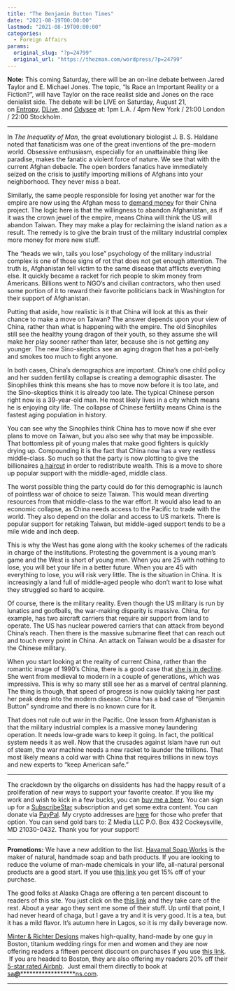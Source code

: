```yaml
---
title: "The Benjamin Button Times"
date: "2021-08-19T00:00:00"
lastmod: "2021-08-19T00:00:00"
categories:
  - Foreign Affairs
params:
  original_slug: "?p=24799"
  original_url: "https://thezman.com/wordpress/?p=24799"
---
```


**Note:** This coming Saturday, there will be an on-line debate between
Jared Taylor and E. Michael Jones. The topic, “Is Race an Important
Reality or a Fiction?”, will have Taylor on the race realist side and
Jones on the race denialist side. The debate will be LIVE on Saturday,
August 21,
on [Entropy](https://entropystream.live/gtk), [DLive](https://dlive.tv/GuideToKulchur),
and [Odysee](https://odysee.com/@gtk/live) at: 1pm L.A. / 4pm New York /
21:00 London / 22:00 Stockholm.

------------------------------------------------------------------------

In *The Inequality of Man,* the great evolutionary biologist J. B. S.
Haldane noted that fanaticism was one of the great inventions of the
pre-modern world. Obsessive enthusiasm, especially for an unattainable
thing like paradise, makes the fanatic a violent force of nature. We see
that with the current Afghan debacle. The open borders fanatics have
immediately seized on the crisis to justify importing millions of
Afghans into your neighborhood. They never miss a beat.

Similarly, the same people responsible for losing yet another war for
the empire are now using the Afghan mess to <a
href="https://www.zerohedge.com/geopolitical/new-us-air-force-secretary-wants-scare-china"
rel="noopener" target="_blank">demand money</a> for their China project.
The logic here is that the willingness to abandon Afghanistan, as if it
was the crown jewel of the empire, means China will think the US will
abandon Taiwan. They may make a play for reclaiming the island nation as
a result. The remedy is to give the brain trust of the military
industrial complex more money for more new stuff.

The “heads we win, tails you lose” psychology of the military industrial
complex is one of those signs of rot that does not get enough attention.
The truth is, Afghanistan fell victim to the same disease that afflicts
everything else. It quickly became a racket for rich people to skim
money from Americans. Billions went to NGO’s and civilian contractors,
who then used some portion of it to reward their favorite politicians
back in Washington for their support of Afghanistan.

Putting that aside, how realistic is it that China will look at this as
their chance to make a move on Taiwan? The answer depends upon your view
of China, rather than what is happening with the empire. The old
Sinophiles still see the healthy young dragon of their youth, so they
assume she will make her play sooner rather than later, because she is
not getting any younger. The new Sino-skeptics see an aging dragon that
has a pot-belly and smokes too much to fight anyone.

In both cases, China’s demographics are important. China’s one child
policy and her sudden fertility collapse is creating a demographic
disaster. The Sinophiles think this means she has to move now before it
is too late, and the Sino-skeptics think it is already too late. The
typical Chinese person right now is a 39-year-old man. He most likely
lives in a city which means he is enjoying city life. The collapse of
Chinese fertility means China is the fastest aging population in
history.

You can see why the Sinophiles think China has to move now if she ever
plans to move on Taiwan, but you also see why that may be impossible.
That bottomless pit of young males that make good fighters is quickly
drying up. Compounding it is the fact that China now has a very restless
middle-class. So much so that the party is now plotting to give the
billionaires <a
href="https://www.reuters.com/breakingviews/xis-wealth-redistribution-push-starts-with-stick-2021-08-18/"
rel="noopener" target="_blank">a haircut</a> in order to redistribute
wealth. This is a move to shore up popular support with the middle-aged,
middle class.

The worst possible thing the party could do for this demographic is
launch of pointless war of choice to seize Taiwan. This would mean
diverting resources from that middle-class to the war effort. It would
also lead to an economic collapse, as China needs access to the Pacific
to trade with the world. They also depend on the dollar and access to US
markets. There is popular support for retaking Taiwan, but middle-aged
support tends to be a mile wide and inch deep.

This is why the West has gone along with the kooky schemes of the
radicals in charge of the institutions. Protesting the government is a
young man’s game and the West is short of young men. When you are 25
with nothing to lose, you will bet your life in a better future. When
you are 45 with everything to lose, you will risk very little. The is
the situation in China. It is increasingly a land full of middle-aged
people who don’t want to lose what they struggled so hard to acquire.

Of course, there is the military reality. Even though the US military is
run by lunatics and goofballs, the war-making disparity is massive.
China, for example, has two aircraft carriers that require air support
from land to operate. The US has nuclear powered carriers that can
attack from beyond China’s reach. Then there is the massive submarine
fleet that can reach out and touch every point in China. An attack on
Taiwan would be a disaster for the Chinese military.

When you start looking at the reality of current China, rather than the
romantic image of 1990’s China, there is a good case that [she is in
decline](https://www.youtube.com/watch?v=tIFly9M8K80). She went from
medieval to modern in a couple of generations, which was impressive.
This is why so many still see her as a marvel of central planning. The
thing is though, that speed of progress is now quickly taking her past
her peak deep into the modern disease. China has a bad case of “Benjamin
Button” syndrome and there is no known cure for it.

That does not rule out war in the Pacific. One lesson from Afghanistan
is that the military industrial complex is a massive money laundering
operation. It needs low-grade wars to keep it going. In fact, the
political system needs it as well. Now that the crusades against Islam
have run out of steam, the war machine needs a new racket to launder the
trillions. That most likely means a cold war with China that requires
trillions in new toys and new experts to “keep American safe.”

------------------------------------------------------------------------

The crackdown by the oligarchs on dissidents has had the happy result of
a proliferation of new ways to support your favorite creator. If you
like my work and wish to kick in a few bucks, you can
<a href="https://www.buymeacoffee.com/mujolulu" rel="noopener"
target="_blank">buy me a beer</a>. You can sign up for a
<a href="https://www.subscribestar.com/the-z-blog" rel="noopener"
target="_blank">SubscribeStar</a> subscription and get some extra
content. You can donate via <a
href="https://www.paypal.com/donate/?cmd=_s-xclick&amp;hosted_button_id=UDAS2Q8JYA6CN&amp;source=url"
rel="noopener" target="_blank">PayPal</a>. My crypto addresses are
<a href="https://thezman.com/wordpress/?page_id=22713" rel="noopener"
target="_blank">here</a> for those who prefer that option. You can send
gold bars to: Z Media LLC P.O. Box 432 Cockeysville, MD 21030-0432.
Thank you for your support!

------------------------------------------------------------------------

**Promotions:** We have a new addition to the list.
<a href="https://havamalsoapworks.com/" rel="noopener"
target="_blank">Havamal Soap Works</a> is the maker of natural, handmade
soap and bath products. If you are looking to reduce the volume of
man-made chemicals in your life, all-natural personal products are a
good start. If you use
<a href="https://havamalsoapworks.com/discount/ZMAN" rel="noopener"
target="_blank">this link</a> you get 15% off of your purchase.

The good folks at Alaska Chaga are offering a ten percent discount to
readers of this site. You just click on the
<a href="https://alaskachaga.us/discount/ZMAN" rel="noopener noreferrer"
target="_blank">this link</a> and they take care of the rest. About a
year ago they sent me some of their stuff. Up until that point, I had
never heard of chaga, but I gave a try and it is very good. It is a tea,
but it has a mild flavor. It’s autumn here in Lagos, so it is my daily
beverage now.

<a href="https://www.minterandrichterdesigns.com/"
rel="noreferrer nofollow noopener" target="_blank">Minter &amp; Richter
Designs</a> makes high-quality, hand-made by one guy in Boston, titanium
wedding rings for men and women and they are now offering readers a
fifteen percent discount on purchases if you use
<a href="https://www.minterandrichterdesigns.com/discount/ZMAN"
rel="noreferrer nofollow noopener" target="_blank">this link</a>. 
 <span class="highlight"><span class="colour"><span class="font"><span class="size">If
you are headed to Boston, they are also offering my readers 20% off
their <a
href="https://www.airbnb.com/users/7988017/listings?user_id=7988017&amp;s=3"
rel="noopener noreferrer" target="_blank">5-star rated Airbnb</a>.  Just
email them directly to book at
<a href="mailto:sa***@*********************ns.com"
data-original-string="v3etH5zbAjtKXbIfapdLQQ==cb7DihVybHUJC1kuCp2MYbx91BVbaLVmfr8rWQ/7EdRwYYd87Q9sjx4NLqIBb5cZByf"><span
class="apbct-email-encoder"
data-original-string="XzklqVenyNOPm/+5aemWPw==cb7PkZLSXx8GzFbtsebdrO2YjkHB6q7AOChXB03AVQ9szS23HH6tUoVR1aqer86Nt+y"
title="This contact has been encoded by Anti-Spam by CleanTalk. Click to decode. To finish the decoding make sure that JavaScript is enabled in your browser.">sa<span
class="apbct-blur">***</span>@<span
class="apbct-blur">*********************</span>ns.com</span></a>.</span></span></span></span>

------------------------------------------------------------------------
